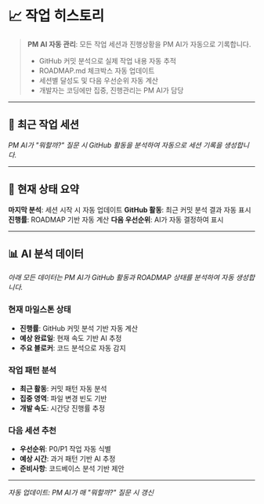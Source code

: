 # 📈 작업 히스토리

> **PM AI 자동 관리**: 모든 작업 세션과 진행상황을 PM AI가 자동으로 기록합니다.
>
> - GitHub 커밋 분석으로 실제 작업 내용 자동 추적
> - ROADMAP.md 체크박스 자동 업데이트
> - 세션별 달성도 및 다음 우선순위 자동 계산
> - 개발자는 코딩에만 집중, 진행관리는 PM AI가 담당

---

## 📅 최근 작업 세션

_PM AI가 "뭐할까?" 질문 시 GitHub 활동을 분석하여 자동으로 세션 기록을 생성합니다._

---

## 🎯 현재 상태 요약

**마지막 분석**: 세션 시작 시 자동 업데이트
**GitHub 활동**: 최근 커밋 분석 결과 자동 표시  
**진행률**: ROADMAP 기반 자동 계산
**다음 우선순위**: AI가 자동 결정하여 표시

---

## 📊 AI 분석 데이터

_아래 모든 데이터는 PM AI가 GitHub 활동과 ROADMAP 상태를 분석하여 자동 생성합니다._

### 현재 마일스톤 상태

- **진행률**: GitHub 커밋 분석 기반 자동 계산
- **예상 완료일**: 현재 속도 기반 AI 추정
- **주요 블로커**: 코드 분석으로 자동 감지

### 작업 패턴 분석

- **최근 활동**: 커밋 패턴 자동 분석
- **집중 영역**: 파일 변경 빈도 기반
- **개발 속도**: 시간당 진행률 추정

### 다음 세션 추천

- **우선순위**: P0/P1 작업 자동 식별
- **예상 시간**: 과거 패턴 기반 AI 추정
- **준비사항**: 코드베이스 분석 기반 제안

---

_자동 업데이트: PM AI가 매 "뭐할까?" 질문 시 갱신_
